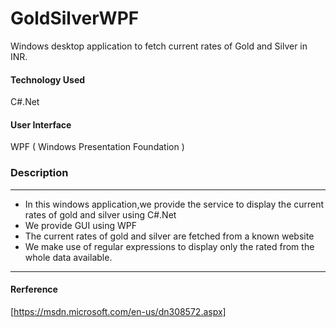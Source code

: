 # GoldSilverWPF

Windows desktop application to fetch current rates of Gold and Silver in INR.

#### Technology Used
C#.Net

#### User Interface
WPF ( Windows Presentation Foundation )

### Description
- - - - 
* In this windows application,we provide the service to display the current rates of gold and silver using C#.Net
* We provide GUI using WPF
* The current rates of gold and silver are fetched from a known website
* We make use of regular expressions to display only the rated from the whole data available.
- - - -
#### Rerference
[https://msdn.microsoft.com/en-us/dn308572.aspx]
